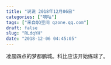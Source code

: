 ```yaml
---
title: "说说 2018年12月06日"
categories: ["嘀咕"]
tags: ["来自QQ空间 qzone.qq.com"]
draft: false
slug: "RLdqYH"
date: "2018-12-06 04:45:05"
---
```


凌晨四点的梦都鹏城。科比应该开始练球了。
